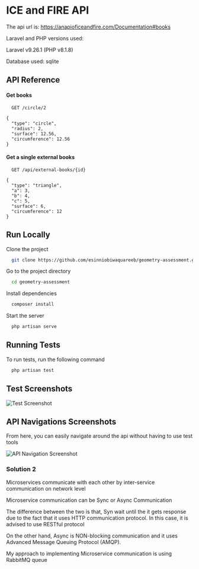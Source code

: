 # ICE and FIRE API

The api url is: https://anapioficeandfire.com/Documentation#books

Laravel and PHP versions used:

Laravel v9.26.1 (PHP v8.1.8)

Database used: sqlite

## API Reference

#### Get books

```http
  GET /circle/2
```

```
{
  "type": "circle",
  "radius": 2,
  "surface": 12.56,
  "circumference": 12.56
}
```

#### Get a single external books

```http
  GET /api/external-books/{id}
```

```
{
  "type": "triangle",
  "a": 3,
  "b": 4,
  "c": 5,
  "surface": 6,
  "circumference": 12
}
```

## Run Locally

Clone the project

```bash
  git clone https://github.com/esinniobiwaquareeb/geometry-assessment.git
```

Go to the project directory

```bash
  cd geometry-assessment
```

Install dependencies

```bash
  composer install
```

Start the server

```bash
  php artisan serve
```

## Running Tests

To run tests, run the following command

```bash
  php artisan test
```

## Test Screenshots

![Test Screenshot](https://i.ibb.co/QDkY8FK/Screenshot-2022-09-30-at-10-26-29-AM.png)

## API Navigations Screenshots

From here, you can easily navigate around the api without having to use test tools

![API Navigation Screenshot](https://i.ibb.co/NtzRpjx/Screenshot-2022-08-30-at-5-04-02-PM.png)

### Solution 2

Microservices communicate with each other by inter-service communication on network level

Microservice communication can be Sync or Async Communication

The difference between the two is that, Syn wait until the it gets response due to the fact that it uses HTTP communication protocol. In this case, it is advised to use RESTful protocol

On the other hand, Async is NON-blocking communication and it uses Advanced Message Queuing Protocol (AMQP).

My approach to implementing Microservice communication is using RabbitMQ queue
